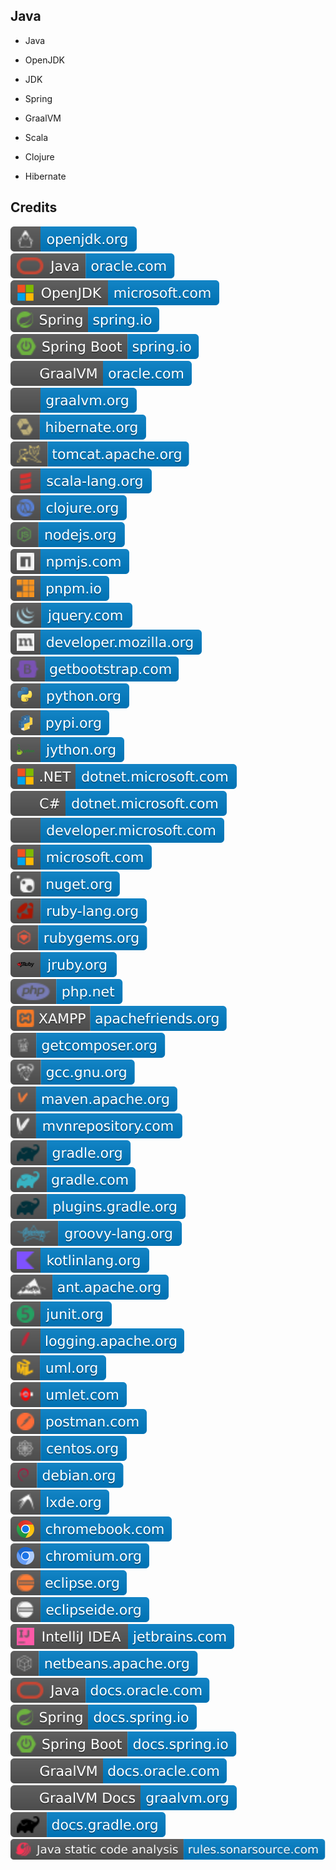 Java
----

- Java

- OpenJDK

- JDK

- Spring

- GraalVM

- Scala

- Clojure

- Hibernate

Credits
-------
[![image](
Credits/openjdk.org.svg)](https://openjdk.org/)  
[![image](
Credits/Java-oracle.com.svg)](https://oracle.com/java/)  
[![image](
Credits/OpenJDK-microsoft.com.svg)](https://microsoft.com/openjdk/)<!--[![image](
Credits/java.com.svg)](https://java.com/)  
[![image](
Credits/dev.java.svg)](https://dev.java/)  
[![image](
Credits/inside.java.svg)](https://inside.java/)-->  
[![image](
Credits/Spring-spring.io.svg)](https://spring.io/)  
[![image](
Credits/Spring-Boot-spring.io.svg)](https://spring.io/projects/spring-boot/)  
[![image](
Credits/GraalVM-oracle.com.svg)](https://oracle.com/java/graalvm/)  
[![image](
Credits/graalvm.org.svg)](https://graalvm.org/)  
[![image](
Credits/hibernate.org.svg)](https://hibernate.org/)  
[![image](
Credits/tomcat.apache.org.svg)](https://tomcat.apache.org/)  
[![image](
Credits/scala-lang.org.svg)](https://scala-lang.org/)  
[![image](
Credits/clojure.org.svg)](https://clojure.org/)  
[![image](
Credits/nodejs.org.svg)](https://nodejs.org/)  
[![image](
Credits/npmjs.com.svg)](https://npmjs.com/)  
[![image](
Credits/pnpm.io.svg)](https://pnpm.io/)  
[![image](
Credits/jquery.com.svg)](https://jquery.com/)  
[![image](
Credits/developer.mozilla.org.svg)](https://developer.mozilla.org/)  
[![image](
Credits/getbootstrap.com.svg)](https://getbootstrap.com/)  
[![image](
Credits/python.org.svg)](https://python.org/)  
[![image](
Credits/pypi.org.svg)](https://pypi.org/)  
[![image](
Credits/jython.org.svg)](https://jython.org/)  
[![image](
Credits/CS.NET-dotnet.microsoft.com.svg)](https://dotnet.microsoft.com/)  
[![image](
Credits/CS-dotnet.microsoft.com.svg)](https://dotnet.microsoft.com/languages/csharp/)<!--[![image](
Credits/CS.NETdotnet.microsoft.com.svg)](https://dotnet.microsoft.com/languages/csharp/)  
[![image](
Credits/dotnet.microsoft.com.svg)](https://dotnet.microsoft.com/)-->  
[![image](
Credits/developer.microsoft.com.svg)](https://developer.microsoft.com/)  
[![image](
Credits/microsoft.com.svg)](https://microsoft.com/)  
[![image](
Credits/nuget.org.svg)](https://nuget.org/)  
[![image](
Credits/ruby-lang.org.svg)](https://ruby-lang.org/)  
[![image](
Credits/rubygems.org.svg)](https://rubygems.org/)  
[![image](
Credits/jruby.org.svg)](https://jruby.org/)  
[![image](
Credits/php.net.svg)](https://php.net/)  
[![image](
Credits/apachefriends.org.svg)](https://apachefriends.org/)  
[![image](
Credits/getcomposer.org.svg)](https://getcomposer.org/)  
[![image](
Credits/gcc.gnu.org.svg)](https://gcc.gnu.org/)  
[![image](
Credits/maven.apache.org.svg)](https://maven.apache.org/)  
[![image](
Credits/mvnrepository.com.svg)](https://mvnrepository.com/)  
[![image](
Credits/gradle.org.svg)](https://gradle.org/)  
[![image](
Credits/gradle.com.svg)](https://gradle.com/)  
[![image](
Credits/plugins.gradle.org.svg)](https://plugins.gradle.org/)  
[![image](
Credits/groovy-lang.org.svg)](https://groovy-lang.org/)  
[![image](
Credits/kotlinlang.org.svg)](https://kotlinlang.org/)  
[![image](
Credits/ant.apache.org.svg)](https://ant.apache.org/)  
[![image](
Credits/junit.org.svg)](https://junit.org/)  
[![image](
Credits/logging.apache.org.svg)](https://logging.apache.org/)  
[![image](
Credits/uml.org.svg)](https://uml.org/)  
[![image](
Credits/umlet.com.svg)](https://umlet.com/)  
[![image](
Credits/postman.com.svg)](https://postman.com/)  
[![image](
Credits/centos.org.svg)](https://centos.org/)  
[![image](
Credits/debian.org.svg)](https://debian.org/)  
[![image](
Credits/lxde.org.svg)](https://lxde.org/)  
[![image](
Credits/chromebook.com.svg)](https://chromebook.com/)  
[![image](
Credits/chromium.org.svg)](https://chromium.org/)  
[![image](
Credits/eclipse.org.svg)](https://eclipse.org/)  
[![image](
Credits/eclipseide.org.svg)](https://eclipseide.org/)<!--[![image](
Credits/jetbrains.com.svg)](https://jetbrains.com/)-->   
[![image](
Credits/IntelliJ-IDEA-jetbrains.com.svg)](https://jetbrains.com/idea/)  
[![image](
Credits/netbeans.apache.org.svg)](https://netbeans.apache.org/)  
[![image](
Credits/Java-docs.oracle.com.svg)](https://docs.oracle.com/java/)  
[![image](
Credits/Spring-docs.spring.io.svg)](https://docs.spring.io/)  
[![image](
Credits/Spring-Boot-docs.spring.io.svg)](https://docs.spring.io/spring-boot/)  
[![image](
Credits/GraalVM-docs.oracle.com.svg)](https://docs.oracle.com/en/graalvm/)  
[![image](
Credits/GraalVM-Docs-graalvm.org.svg)](https://graalvm.org/latest/docs/)  
[![image](
Credits/docs.gradle.org.svg)](https://docs.gradle.org.svg/)  
[![image](
Credits/Java-static-code-analysis-rules.sonarsource.com.svg)](https://rules.sonarsource.com/java/)